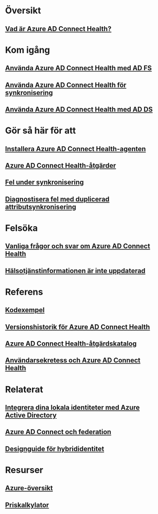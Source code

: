 # Översikt
## [Vad är Azure AD Connect Health?](active-directory-aadconnect-health.md)

# Kom igång
## [Använda Azure AD Connect Health med AD FS](active-directory-aadconnect-health-adfs.md)
## [Använda Azure AD Connect Health för synkronisering](active-directory-aadconnect-health-sync.md)
## [Använda Azure AD Connect Health med AD DS](active-directory-aadconnect-health-adds.md)

# Gör så här för att
## [Installera Azure AD Connect Health-agenten](active-directory-aadconnect-health-agent-install.md)
## [Azure AD Connect Health-åtgärder](active-directory-aadconnect-health-operations.md)
## [Fel under synkronisering](../active-directory-aadconnect-troubleshoot-sync-errors.md)
## [Diagnostisera fel med duplicerad attributsynkronisering](active-directory-aadconnect-health-diagnose-sync-errors.md)

# Felsöka
## [Vanliga frågor och svar om Azure AD Connect Health](active-directory-aadconnect-health-faq.md)
## [Hälsotjänstinformationen är inte uppdaterad](active-directory-aadconnect-health-data-freshness.md)

# Referens
## [Kodexempel](https://azure.microsoft.com/resources/samples/?service=active-directory)
## [Versionshistorik för Azure AD Connect Health](active-directory-aadconnect-health-version-history.md)
## [Azure AD Connect Health-åtgärdskatalog](active-directory-aadconnect-health-alert-catalog.md)
## [Användarsekretess och Azure AD Connect Health](active-directory-aadconnect-health-gdpr.md)

# Relaterat
## [Integrera dina lokala identiteter med Azure Active Directory](../active-directory-aadconnect.md)
## [Azure AD Connect och federation](../active-directory-aadconnectfed-whatis.md)
## [Designguide för hybrididentitet](../active-directory-hybrid-identity-design-considerations-overview.md)

# Resurser
## [Azure-översikt](https://azure.microsoft.com/roadmap/?category=security-identity)
## [Priskalkylator](https://azure.microsoft.com/pricing/calculator/)
